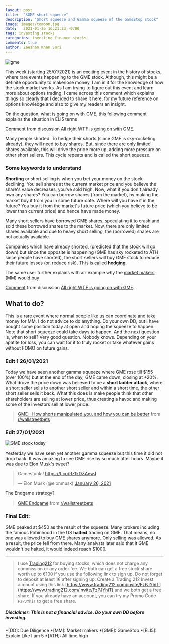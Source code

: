 ```yaml
---
layout: post
title:  "$GME short squeeze"
description: "Short squeeze and Gamma squeeze of the GameStop stock"
image: images/tomoon.jpg
date:   2021-01-25 16:21:23 -0700
tags: investing stocks
categories: investing finance stocks
comments: true
author: Zeeshan Khan Suri
---
```




![gme](https://www.tradingview.com/x/KiBV1r8g/)

This week (starting 25/01/2021) is an exciting event in the history of stocks, where rare events happening to the GME stock. Although, this might be a definite opportunity to make/lose money, I am in it for the knowledge of how the stock market works. As I am trying to figure out this event and learn more about options trading, I came across this comment which explains things so clearly that I decided to share it here, for my future reference on options knowledge and also to give my readers an insight.

On the question, what is going on with GME, this following comment explains the situation in ELI5 terms

<div class="reddit-embed" data-embed-media="www.redditmedia.com" data-embed-parent="false" data-embed-live="true" data-embed-uuid="9fc89a2b-1e99-4992-907f-a96b164b7fe4" data-embed-created="2021-01-24T13:31:25.375Z"><a href="https://old.reddit.com/r/investing/comments/l3otq5/all_right_wtf_is_going_on_with_gme/gkhhcd7/">Comment</a> from discussion <a href="https://old.reddit.com/r/investing/comments/l3otq5/all_right_wtf_is_going_on_with_gme/">All right WTF is going on with GME</a>.</div><script async src="https://www.redditstatic.com/comment-embed.js"></script>

Many people shorted. To hedge their shorts (since GME is sky-rocketing already), they will need to buy shares. But, since there are only limited shares available, this will drive the price more up, adding more pressure on other short sellers. This cycle repeats and is called the short squeeze.



### Some keywords to understand




**Shorting** or short selling is when you bet your money on the stock declining. You sell shares at the current market price and you believe the share's value decreases, you've sold high. Now, what if you don't already own any shares? You can borrow shares (from the market), by making the market buy it from you in some future date. Where will you have it in the future? You buy it from the market's future price (which you believe to be lower than current price) and hence have made money.

Many short sellers have borrowed GME shares, speculating it to crash and sold these borrowed shares to the market. Now, there are only limited shares available and due to heavy short selling, the (borrowed) shares are not actually available.

Companies which have already shorted, (predicted that the stock will go down) but since the opposite is happening (GME has sky rocketed to ATH since people have shorted), the short sellers will buy GME stock to reduce their future losses (or, reduce risk). This is called **hedging**.

The same user further explains with an example why the [market makers](https://www.nyse.com/markets/nyse/membership) (MM) would buy 

<div class="reddit-embed" data-embed-media="www.redditmedia.com" data-embed-parent="true" data-embed-live="true" data-embed-uuid="523c47ad-6b90-468f-90b6-4d39ec3060cd" data-embed-created="2021-01-24T14:03:17.593Z"><a href="https://old.reddit.com/r/investing/comments/l3otq5/all_right_wtf_is_going_on_with_gme/gkhvkun/">Comment</a> from discussion <a href="https://old.reddit.com/r/investing/comments/l3otq5/all_right_wtf_is_going_on_with_gme/">All right WTF is going on with GME</a>.</div><script async src="https://www.redditstatic.com/comment-embed.js"></script>


## What to do?

This is a rare event where normal people like us can coordinate and take money for MM. I do not advice to do anything. Do your own DD, but I have bought some position today at open and hoping the squeeze to happen. Note that short squeeze could take days to happen. And the next question is, when to sell? Very good question. Nobody knows. Depending on your apatite for loss, you can wait for it to truly rocket or take whatever gains without FOMO on future gains.

### Edit 1 26/01/2021

Today we have seen another gamma squeeze where GME rose till $155 (over 100%) but at the end of the day, GME came down, closing at +20%. What drove the price down was believed to be a **short ladder attack**, where a short seller sells to another short seller and within a short time, the other short seller sells it back. What this does is make people think that other shareholders are selling at lower price, thus creating a havoc and making some of the investors sell at lower price.


<blockquote class="reddit-card"><a href="https://www.reddit.com/r/wallstreetbets/comments/l1tg88/gme_how_shorts_manipulated_you_and_how_you_can_be/?ref=share&ref_source=embed">GME - How shorts manipulated you, and how you can be better</a> from <a href="http://www.reddit.com/r/wallstreetbets">r/wallstreetbets</a></blockquote>
<script async src="//embed.redditmedia.com/widgets/platform.js" charset="UTF-8"></script>

### Edit 27/01/2021

![GME stock today](https://www.tradingview.com/x/cAN5zZlP/)

Yesterday we have seen yet another gamma squeeze but this time it did not drop back. It was amazing to see GME rise by so much after hours. Maybe it was due to Elon Musk's tweet?

<blockquote class="twitter-tweet"><p lang="en" dir="ltr">Gamestonk!! <a href="https://t.co/RZtkDzAewJ">https://t.co/RZtkDzAewJ</a></p>&mdash; Elon Musk (@elonmusk) <a href="https://twitter.com/elonmusk/status/1354174279894642703?ref_src=twsrc%5Etfw">January 26, 2021</a></blockquote> <script async src="https://platform.twitter.com/widgets.js" charset="utf-8"></script>


The Endgame strategy?

<blockquote class="reddit-card"><a href="https://www.reddit.com/r/wallstreetbets/comments/l5x0fc/gme_endgame/">GME Endgame</a> from <a href="http://www.reddit.com/r/wallstreetbets">r/wallstreetbets</a></blockquote>
<script async src="//embed.redditmedia.com/widgets/platform.js" charset="UTF-8"></script>


### Final Edit:

GME peaked at $450 as the result of the squeeze. Many brokers including the famous Robinhood in the US **halted** trading on GME. That means, no one was allowed to buy GME shares anymore. Only selling was allowed. As a result, the price fell from there. Many analysts later said that it GME wouldn't be halted, it would indeed reach $1000.

___

> I use [Trading212](https://live.trading212.com/) for buying stocks, which does not charge any commission or any order fee. We both can get a free stock share worth up to €100 if you use the following link to sign up. Do not forget to deposit at least 1€ after signing up. Create a Trading 212 Invest account using this link [https://www.trading212.com/invite/FzPJYhiT](https://www.trading212.com/invite/FzPJYhiT) and we both get a free share! If you already have an account, you can try my Promo Code `FzPJYhiT` to get a free share.

##### Disclaimer: This is not a financial advice. Do your own DD before investing.

*[DD]: Due Diligence
*[MM]: Market makers
*[GME]: GameStop
*[ELI5]: Explain Like I am 5
*[ATH]: All time high